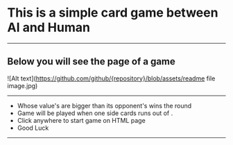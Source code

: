 # This is a simple card game between AI and Human
---
## Below you will see the page of a game

![Alt text](https://github.com/github/{repository}/blob/assets/readme file image.jpg) 

---

- Whose value's are bigger than its opponent's wins the round
- Game will be played when one side cards runs out of .
- Click anywhere to start game on HTML page
- Good Luck
---

[^1]: This game logic is build by the help of constructor functions && classes
